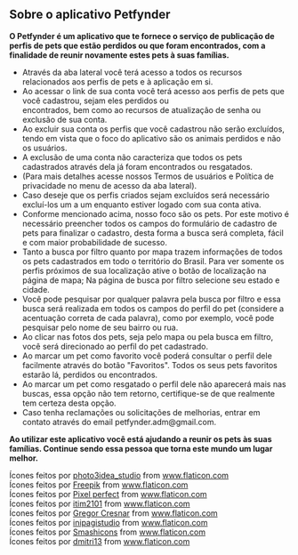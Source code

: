 <h2>Sobre o aplicativo Petfynder</h2>
<strong>O Petfynder é um aplicativo que te fornece o serviço de publicação de perfis de pets que estão
perdidos ou que foram encontrados, com a finalidade de reunir novamente estes pets à suas famílias.</strong>
<ul>
<li>Através da aba lateral você terá acesso a todos os recursos relacionados aos perfis de pets e à aplicação em si.</li>
<li>Ao acessar o link de sua conta você terá acesso aos perfis de pets que você cadastrou, sejam eles perdidos ou</li>
encontrados, bem como ao recursos de atualização de senha ou exclusão de sua conta.
<li>Ao excluir sua conta os perfis que você cadastrou não serão excluídos, tendo em vista que o foco do
aplicativo são os animais perdidos e não os usuários.</li>
<li>A exclusão de uma conta não caracteriza que todos os
pets cadastrados através dela já foram encontrados ou resgatados.</li>
<li>(Para mais detalhes acesse nossos
Termos de usuários e Política de privacidade no menu de acesso da aba lateral).</li>
<li>Caso deseje que os perfis criados sejam excluídos será necessário excluí-los um a um enquanto estiver logado
com sua conta ativa.</li>
<li>Conforme mencionado acima, nosso foco são os pets. Por este motivo é necessário preencher todos os campos
do formulário de cadastro de pets para finalizar o cadastro, desta forma a busca será completa, fácil e
com maior probabilidade de sucesso.</li>
<li>Tanto a busca por filtro quanto por mapa trazem informações de todos os pets cadastrados em todo o território
do Brasil. Para ver somente os perfis próximos de sua localização ative o botão de localização na página de mapa;
Na página de busca por filtro selecione seu estado e cidade.</li>
<li>Você pode pesquisar por qualquer palavra pela busca por filtro e essa busca será realizada em todos os campos
do perfil do pet (considere a acentuação correta de cada palavra), como por exemplo, você pode pesquisar
pelo nome de seu bairro ou rua.</li>
<li>Ao clicar nas fotos dos pets, seja pelo mapa ou pela busca em filtro, você será direcionado ao perfil
do pet cadastrado.</li>
<li>Ao marcar um pet como favorito você poderá consultar o perfil dele facilmente através do botão "Favoritos".
Todos os seus pets favoritos estarão lá, perdidos ou encontrados.</li>
<li>Ao marcar um pet como resgatado o perfil dele não aparecerá mais nas buscas, essa opção não tem retorno,
certifique-se de que realmente tem certeza desta opção.</li>
<li>Caso tenha reclamações ou solicitações de melhorias, entrar em contato através do email petfynder.adm@gmail.com.</li>
</ul>

<strong>Ao utilizar este aplicativo você está ajudando a reunir os pets às suas famílias.
Continue sendo essa pessoa que torna este mundo um lugar melhor.</strong>

<div>Ícones feitos por <a href="https://www.flaticon.com/br/icone-gratis/clinica-de-cuidado-de-animais-domesticos_2138410" title="photo3idea_studio">photo3idea_studio</a> from <a href="https://www.flaticon.com/br/" title="Flaticon">www.flaticon.com</a></div>
<div>Ícones feitos por <a href="https://www.flaticon.com/br/autores/freepik" title="Freepik">Freepik</a> from <a href="https://www.flaticon.com/br/" title="Flaticon">www.flaticon.com</a></div>
<div>Ícones feitos por <a href="https://www.flaticon.com/br/autores/pixel-perfect" title="Pixel perfect">Pixel perfect</a> from <a href="https://www.flaticon.com/br/" title="Flaticon">www.flaticon.com</a></div>
<div>Ícones feitos por <a href="https://www.flaticon.com/br/icone-gratis/coracao_1216686" title="itim2101">itim2101</a> from <a href="https://www.flaticon.com/br/" title="Flaticon">www.flaticon.com</a></div>
<div>Ícones feitos por <a href="https://www.flaticon.com/br/autores/gregor-cresnar" title="Gregor Cresnar">Gregor Cresnar</a> from <a href="https://www.flaticon.com/br/" title="Flaticon">www.flaticon.com</a></div>
<div>Ícones feitos por <a href="https://www.flaticon.com/br/autores/inipagistudio" title="inipagistudio">inipagistudio</a> from <a href="https://www.flaticon.com/br/" title="Flaticon">www.flaticon.com</a></div>
<div>Ícones feitos por <a href="https://www.flaticon.com/br/autores/smashicons" title="Smashicons">Smashicons</a> from <a href="https://www.flaticon.com/br/" title="Flaticon">www.flaticon.com</a></div>
<div>Ícones feitos por <a href="https://www.flaticon.com/br/autores/dmitri13" title="dmitri13">dmitri13</a> from <a href="https://www.flaticon.com/br/" title="Flaticon">www.flaticon.com</a></div>
